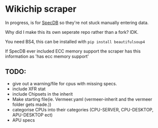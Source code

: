 # Wikichip scraper

In progress, is for [SpecDB](https://specdb.info/) so they're not stuck manually entering data.

Why did I make this its own seperate repo rather than a fork? IDK.

You need BS4, this can be installed with `pip install beautifulsoup4`

If SpecDB ever included ECC memory support the scraper has this information as
'has ecc memory support'

## TODO:
* give out a warning/file for cpus with missing specs.
* include XFR stat
* include Chipsets in the inherit
* Make starting file(ie. Vermeer.yaml (vermeer-inherit and the vermeer folder gets made.))
* categorise CPUs into their categories (CPU-SERVER, CPU-DESKTOP, APU-DESKTOP ect)
* APU specs